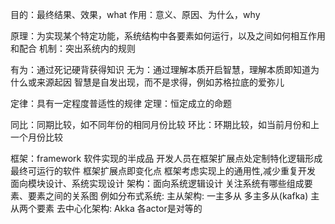 目的：最终结果、效果，what
作用：意义、原因、为什么，why

原理：为实现某个特定功能，系统结构中各要素如何运行，以及之间如何相互作用和配合
机制：突出系统内的规则

有为：通过死记硬背获得知识
无为：通过理解本质开启智慧，理解本质即知道为什么或来源起因
      智慧是自发出现，而不是求得，例如苏格拉底的爱弥儿

定律：具有一定程度普适性的规律
定理：恒定成立的命题

同比：同期比较，如不同年份的相同月份比较
环比：环期比较，如当前月份和上一个月份比较

框架：framework 软件实现的半成品 开发人员在框架扩展点处定制特化逻辑形成最终可运行的软件
      框架扩展点即变化点 框架考虑实现上的通用性,减少重复开发
      面向模块设计、系统实现设计
架构：面向系统逻辑设计 关注系统有哪些组成要素、要素之间的关系图
      例如分布式系统:
        主从架构: 一主多从 多主多从(kafka) 主从两个要素
        去中心化架构: Akka 各actor是对等的